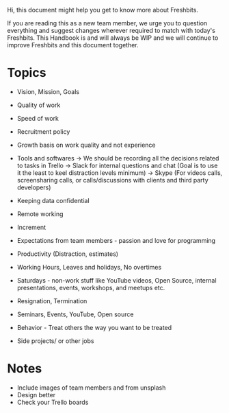 Hi, this document might help you get to know more about Freshbits.

If you are reading this as a new team member, we urge you to question everything and suggest changes wherever required to match with today's Freshbits. This Handbook is and will always be WIP and we will continue to improve Freshbits and this document together.

# Topics
- Vision, Mission, Goals
- Quality of work
- Speed of work
- Recruitment policy
- Growth basis on work quality and not experience

- Tools and softwares
-> We should be recording all the decisions related to tasks in Trello
-> Slack for internal questions and chat (Goal is to use it the least to keel distraction levels minimum)
-> Skype (For videos calls, screensharing calls, or calls/discussions with clients and third party developers)


- Keeping data confidential
- Remote working
- Increment
- Expectations from team members - passion and love for programming
- Productivity (Distraction, estimates)
- Working Hours, Leaves and holidays, No overtimes
- Saturdays - non-work stuff like YouTube videos, Open Source, internal presentations, events, workshops, and meetups etc.
- Resignation, Termination
- Seminars, Events, YouTube, Open source
- Behavior - Treat others the way you want to be treated
- Side projects/ or other jobs

# Notes
- Include images of team members and from unsplash
- Design better
- Check your Trello boards
